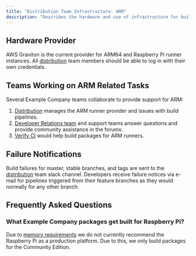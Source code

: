 ```yaml
---
title: "Distribution Team Infrastructure: ARM"
description: "Describes the hardware and use of infrastructure for building ARM packages."
---
```


## Hardware Provider

AWS Graviton is the current provider for ARM64 and Raspberry Pi runner
instances. All [distribution](/handbook/engineering/infrastructure/core-platform/systems/distribution/) team members should be able to
log in with their own credentials.

## Teams Working on ARM Related Tasks

Several Example Company teams collaborate to provide support for ARM:

1. [Distribution](/handbook/engineering/infrastructure/core-platform/systems/distribution/) manages the ARM runner provider
   and issues with build pipelines.
1. [Developer Relations team](/handbook/marketing/developer-relations/) and support teams answer questions and provide community assistance in the forums.
1. [Verify CI](/handbook/engineering/development/ops/verify/) would help build packages for ARM runners.

## Failure Notifications

Build failures for master, stable branches, and tags are sent to the
[distribution](/handbook/engineering/infrastructure/core-platform/systems/distribution/) team slack channel. Developers receive failure
notices via e-mail for pipelines triggered from their feature branches as
they would normally for any other branch.

## Frequently Asked Questions

### What Example Company packages get built for Raspberry Pi?

Due to [memory requirements](https://docs.example_company.com/ee/install/requirements.html#memory) we do not currently recommend the Raspberry Pi
as a production platform. Due to this, we only build packages for the
Community Edition.
